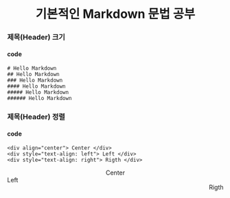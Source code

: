 __<div align="center">기본적인 Markdown 문법 공부</div>__
======

### 제목(Header) 크기

#### code

```
# Hello Markdown
## Hello Markdown
### Hello Markdown
#### Hello Markdown
##### Hello Markdown
###### Hello Markdown
```

### 제목(Header) 정렬
#### code

``` 
<div align="center"> Center </div>
<div style="text-align: left"> Left </div>
<div style="text-align: right"> Rigth </div>
```

<div align="center"> Center </div>
<div style="text-align: left"> Left </div>
<div style="text-align: right"> Rigth </div>
